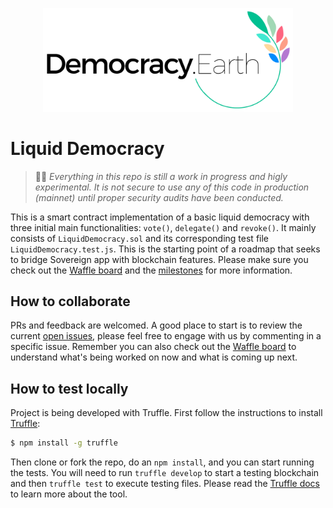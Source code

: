 <p align="center">
<img src="images/democracy-earth.png" width="400" title="Democracy Earth Foundation">
</p>

# Liquid Democracy

> 🚨🚧 _Everything in this repo is still a work in progress and higly experimental. It is not secure to use any of this code in production (mainnet) until proper security audits have been conducted._

This is a smart contract implementation of a basic liquid democracy with three initial main functionalities: `vote()`, `delegate()` and `revoke()`. It mainly consists of `LiquidDemocracy.sol` and its corresponding test file `LiquidDemocracy.test.js`. This is the starting point of a roadmap that seeks to bridge Sovereign app with blockchain features. Please make sure you check out the [Waffle board](https://waffle.io/DemocracyEarth/contracts) and the [milestones](https://github.com/DemocracyEarth/contracts/milestones) for more information.

## How to collaborate

PRs and feedback are welcomed. A good place to start is to review the current [open issues](https://github.com/DemocracyEarth/contracts/issues), please feel free to engage with us by commenting in a specific issue. Remember you can also check out the [Waffle board](https://waffle.io/DemocracyEarth/contracts) to understand what's being worked on now and what is coming up next.

## How to test locally

Project is being developed with Truffle. First follow the instructions to install [Truffle](http://truffleframework.com/):

```sh
$ npm install -g truffle
```

Then clone or fork the repo, do an `npm install`, and you can start running the tests. You will need to run `truffle develop` to start a testing blockchain and then `truffle test` to execute testing files. Please read the [Truffle docs](http://truffleframework.com/docs/getting_started/testing) to learn more about the tool.
